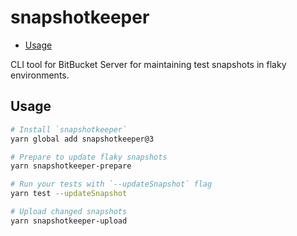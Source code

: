 # snapshotkeeper

<!-- START doctoc generated TOC please keep comment here to allow auto update -->
<!-- DON'T EDIT THIS SECTION, INSTEAD RE-RUN doctoc TO UPDATE -->

- [Usage](#usage)

<!-- END doctoc generated TOC please keep comment here to allow auto update -->

CLI tool for BitBucket Server for maintaining test snapshots in flaky
environments.

## Usage

```sh
# Install `snapshotkeeper`
yarn global add snapshotkeeper@3

# Prepare to update flaky snapshots
yarn snapshotkeeper-prepare

# Run your tests with `--updateSnapshot` flag
yarn test --updateSnapshot

# Upload changed snapshots
yarn snapshotkeeper-upload
```
